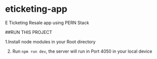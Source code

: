 # eticketing-app
E Ticketing Resale app using PERN Stack 
 
 ##RUN THIS PROJECT 
 
1.Install node modules in your Root directory
 
2. Run `npm run dev`, the server will run in Port 4050 in your local device
 
 
